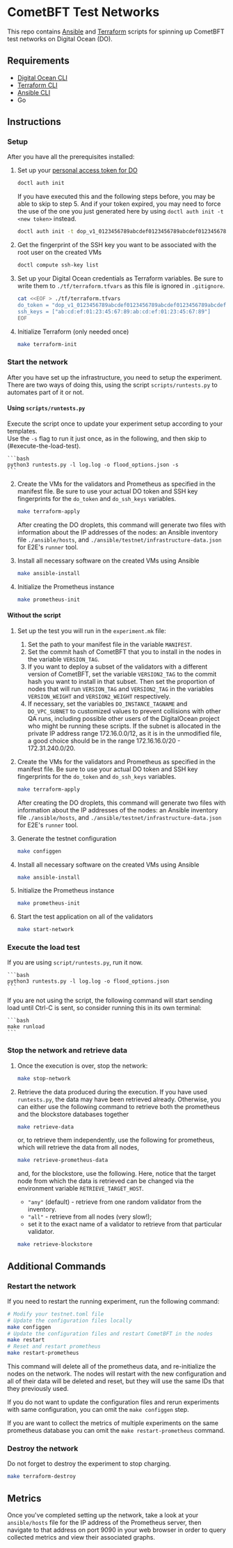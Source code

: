 # CometBFT Test Networks

This repo contains [Ansible] and [Terraform] scripts for spinning up CometBFT test networks on Digital Ocean (DO).

## Requirements

- [Digital Ocean CLI][doctl]
- [Terraform CLI][Terraform]
- [Ansible CLI][Ansible]
- Go

## Instructions

### Setup

After you have all the prerequisites installed:

1. Set up your [personal access token for DO](https://docs.digitalocean.com/reference/api/create-personal-access-token/)

    ```bash
    doctl auth init
    ```

    If you have executed this and the following steps before, you may be able to skip to step 5.
    And if your token expired, you may need to force the use of the one you just generated here by using `doctl auth init -t <new token>` instead.

    ```bash
    doctl auth init -t dop_v1_0123456789abcdef0123456789abcdef0123456789abcdef0123456789abcdef
    ```

2. Get the fingerprint of the SSH key you want to be associated with the root user on the created VMs

    ```bash
    doctl compute ssh-key list
    ```

3. Set up your Digital Ocean credentials as Terraform variables. Be sure to write them to `./tf/terraform.tfvars` as this file is ignored in `.gitignore`.

    ```bash
    cat <<EOF > ./tf/terraform.tfvars
    do_token = "dop_v1_0123456789abcdef0123456789abcdef0123456789abcdef0123456789abcdef"
    ssh_keys = ["ab:cd:ef:01:23:45:67:89:ab:cd:ef:01:23:45:67:89"]
    EOF
    ```

4. Initialize Terraform (only needed once)

    ```bash
    make terraform-init
    ```

### Start the network

After you have set up the infrastructure, you need to setup the experiment.
There are two ways of doing this, using the script `scripts/runtests.py` to automates part of it or not.

#### Using `scripts/runtests.py` 

Execute the script once to update your experiment setup according to your templates.  
Use the `-s` flag to run it just once, as in the following, and then skip to (#execute-the-load-test).

    ```bash
    python3 runtests.py -l log.log -o flood_options.json -s
    ```

2. Create the VMs for the validators and Prometheus as specified in the manifest file.
    Be sure to use your actual DO token and SSH key fingerprints for the `do_token` and `do_ssh_keys` variables.

    ```bash
    make terraform-apply
    ```
    
    After creating the DO droplets, this command will generate two files with information about the
    IP addresses of the nodes: an Ansible inventory file `./ansible/hosts`, and
    `./ansible/testnet/infrastructure-data.json` for E2E's `runner` tool.

3. Install all necessary software on the created VMs using Ansible

    ```bash
    make ansible-install
    ```

4. Initialize the Prometheus instance

    ```bash
    make prometheus-init
    ```


#### Without the script

1. Set up the test you will run in the `experiment.mk` file:
    1. Set the path to your manifest file in the variable `MANIFEST`.
    2. Set the commit hash of CometBFT that you to install in the nodes in the variable `VERSION_TAG`.
    3. If you want to deploy a subset of the validators with a different version of CometBFT, set
       the variable `VERSION2_TAG` to the commit hash you want to install in that subset. Then set
       the proportion of nodes that will run `VERSION_TAG` and `VERSION2_TAG` in the variables
       `VERSION_WEIGHT` and `VERSION2_WEIGHT` respectively.
    4. If necessary, set the variables `DO_INSTANCE_TAGNAME` and `DO_VPC_SUBNET` to customized
       values to prevent collisions with other QA runs, including possible other users of the
       DigitalOcean project who might be running these scripts. If the subnet is allocated in the
       private IP address range 172.16.0.0/12, as it is in the unmodified file, a good choice should be
       in the range 172.16.16.0/20 - 172.31.240.0/20.

2. Create the VMs for the validators and Prometheus as specified in the manifest file.
    Be sure to use your actual DO token and SSH key fingerprints for the `do_token` and `do_ssh_keys` variables.

    ```bash
    make terraform-apply
    ```
    
    After creating the DO droplets, this command will generate two files with information about the
    IP addresses of the nodes: an Ansible inventory file `./ansible/hosts`, and
    `./ansible/testnet/infrastructure-data.json` for E2E's `runner` tool.

3. Generate the testnet configuration

    ```bash
    make configgen
    ```

4. Install all necessary software on the created VMs using Ansible

    ```bash
    make ansible-install
    ```

5. Initialize the Prometheus instance

    ```bash
    make prometheus-init
    ```

6. Start the test application on all of the validators

    ```bash
    make start-network
    ```

### Execute the load test
If you are using `script/runtests.py`, run it now.

    ```bash
    python3 runtests.py -l log.log -o flood_options.json
    ```

If you are not using the script, the following command will start sending load until Ctrl-C is sent, so consider running this in its own terminal:

    ```bash
    make runload
    ```

### Stop the network and retrieve data

1. Once the execution is over, stop the network:

    ```bash
    make stop-network
    ```

2. Retrieve the data produced during the execution.
    If you have used `runtests.py`, the data may have been retrieved already. 
    Otherwise, you can either use the following command to retrieve both the prometheus and the blockstore databases together

    ```bash
    make retrieve-data
    ```

    or, to retrieve them independently, use the following for prometheus, which will retrieve the data from all nodes,

    ```bash
    make retrieve-prometheus-data
    ```

    and, for the blockstore, use the following. Here, notice that the target node from which the data is retrieved can be changed via the environment variable `RETRIEVE_TARGET_HOST`.
      - `"any"` (default) - retrieve from one random validator from the inventory.
      - `"all"` - retrieve from all nodes (very slow!);
      - set it to the exact name of a validator to retrieve from that particular validator.

    ```bash
    make retrieve-blockstore
    ```

## Additional Commands

### Restart the network

If you need to restart the running experiment, run the following command:

```sh
# Modify your testnet.toml file
# Update the configuration files locally
make configgen
# Update the configuration files and restart CometBFT in the nodes
make restart
# Reset and restart prometheus
make restart-prometheus
```

This command will delete all of the prometheus data, and re-initialize the nodes
on the network. The nodes will restart with the new configuration and all of their
data will be deleted and reset, but they will use the same IDs that they previously used.

If you do not want to update the configuration files and rerun experiments with same
configuration, you can omit the `make configgen` step.

If you are want to collect the metrics of multiple experiments on the same prometheus database
you can omit the `make restart-prometheus` command.

### Destroy the network

Do not forget to destroy the experiment to stop charging.

```sh
make terraform-destroy
```

## Metrics

Once you've completed setting up the network, take a look at your
`ansible/hosts` file for the IP address of the Prometheus server, then navigate
to that address on port 9090 in your web browser in order to query collected
metrics and view their associated graphs.

[Ansible]: https://docs.ansible.com/ansible/latest/index.html
[Terraform]: https://www.terraform.io/docs
[doctl]: https://docs.digitalocean.com/reference/doctl/how-to/install/
